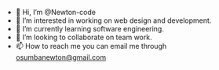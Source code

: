 - 👋 Hi, I’m @Newton-code
- 👀 I’m interested in working on web design and development.
- 🌱 I’m currently learning software engineering.
- 💞️ I’m looking to collaborate on team work.
- 📫 How to reach me you can email me through osumbanewton@gmail.com

<!---
Newton-code/Newton-code is a ✨ special ✨ repository because its `README.md` (this file) appears on your GitHub profile.
You can click the Preview link to take a look at your changes.
--->

